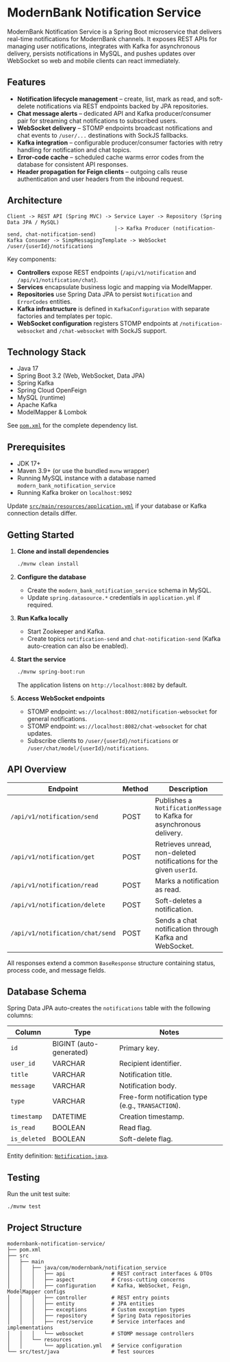 # ModernBank Notification Service

ModernBank Notification Service is a Spring Boot microservice that delivers real-time notifications for ModernBank channels. It exposes REST APIs for managing user notifications, integrates with Kafka for asynchronous delivery, persists notifications in MySQL, and pushes updates over WebSocket so web and mobile clients can react immediately.

## Features

- **Notification lifecycle management** – create, list, mark as read, and soft-delete notifications via REST endpoints backed by JPA repositories.
- **Chat message alerts** – dedicated API and Kafka producer/consumer pair for streaming chat notifications to subscribed users.
- **WebSocket delivery** – STOMP endpoints broadcast notifications and chat events to `/user/...` destinations with SockJS fallbacks.
- **Kafka integration** – configurable producer/consumer factories with retry handling for notification and chat topics.
- **Error-code cache** – scheduled cache warms error codes from the database for consistent API responses.
- **Header propagation for Feign clients** – outgoing calls reuse authentication and user headers from the inbound request.

## Architecture

```
Client -> REST API (Spring MVC) -> Service Layer -> Repository (Spring Data JPA / MySQL)
                                   |-> Kafka Producer (notification-send, chat-notification-send)
Kafka Consumer -> SimpMessagingTemplate -> WebSocket /user/{userId}/notifications
```

Key components:

- **Controllers** expose REST endpoints (`/api/v1/notification` and `/api/v1/notification/chat`).
- **Services** encapsulate business logic and mapping via ModelMapper.
- **Repositories** use Spring Data JPA to persist `Notification` and `ErrorCodes` entities.
- **Kafka infrastructure** is defined in `KafkaConfiguration` with separate factories and templates per topic.
- **WebSocket configuration** registers STOMP endpoints at `/notification-websocket` and `/chat-websocket` with SockJS support.

## Technology Stack

- Java 17
- Spring Boot 3.2 (Web, WebSocket, Data JPA)
- Spring Kafka
- Spring Cloud OpenFeign
- MySQL (runtime)
- Apache Kafka
- ModelMapper & Lombok

See [`pom.xml`](pom.xml) for the complete dependency list.

## Prerequisites

- JDK 17+
- Maven 3.9+ (or use the bundled `mvnw` wrapper)
- Running MySQL instance with a database named `modern_bank_notification_service`
- Running Kafka broker on `localhost:9092`

Update [`src/main/resources/application.yml`](src/main/resources/application.yml) if your database or Kafka connection details differ.

## Getting Started

1. **Clone and install dependencies**
   ```bash
   ./mvnw clean install
   ```

2. **Configure the database**
   - Create the `modern_bank_notification_service` schema in MySQL.
   - Update `spring.datasource.*` credentials in `application.yml` if required.

3. **Run Kafka locally**
   - Start Zookeeper and Kafka.
   - Create topics `notification-send` and `chat-notification-send` (Kafka auto-creation can also be enabled).

4. **Start the service**
   ```bash
   ./mvnw spring-boot:run
   ```
   The application listens on `http://localhost:8082` by default.

5. **Access WebSocket endpoints**
   - STOMP endpoint: `ws://localhost:8082/notification-websocket` for general notifications.
   - STOMP endpoint: `ws://localhost:8082/chat-websocket` for chat updates.
   - Subscribe clients to `/user/{userId}/notifications` or `/user/chat/model/{userId}/notifications`.

## API Overview

| Endpoint | Method | Description |
| --- | --- | --- |
| `/api/v1/notification/send` | POST | Publishes a `NotificationMessage` to Kafka for asynchronous delivery. |
| `/api/v1/notification/get` | POST | Retrieves unread, non-deleted notifications for the given `userId`. |
| `/api/v1/notification/read` | POST | Marks a notification as read. |
| `/api/v1/notification/delete` | POST | Soft-deletes a notification. |
| `/api/v1/notification/chat/send` | POST | Sends a chat notification through Kafka and WebSocket. |

All responses extend a common `BaseResponse` structure containing status, process code, and message fields.

## Database Schema

Spring Data JPA auto-creates the `notifications` table with the following columns:

| Column | Type | Notes |
| --- | --- | --- |
| `id` | BIGINT (auto-generated) | Primary key. |
| `user_id` | VARCHAR | Recipient identifier. |
| `title` | VARCHAR | Notification title. |
| `message` | VARCHAR | Notification body. |
| `type` | VARCHAR | Free-form notification type (e.g., `TRANSACTION`). |
| `timestamp` | DATETIME | Creation timestamp. |
| `is_read` | BOOLEAN | Read flag. |
| `is_deleted` | BOOLEAN | Soft-delete flag. |

Entity definition: [`Notification.java`](src/main/java/com/modernbank/notification_service/entity/Notification.java).

## Testing

Run the unit test suite:

```bash
./mvnw test
```

## Project Structure

```
modernbank-notification-service/
├── pom.xml
├── src
│   ├── main
│   │   ├── java/com/modernbank/notification_service
│   │   │   ├── api               # REST contract interfaces & DTOs
│   │   │   ├── aspect            # Cross-cutting concerns
│   │   │   ├── configuration     # Kafka, WebSocket, Feign, ModelMapper configs
│   │   │   ├── controller        # REST entry points
│   │   │   ├── entity            # JPA entities
│   │   │   ├── exceptions        # Custom exception types
│   │   │   ├── repository        # Spring Data repositories
│   │   │   ├── rest/service      # Service interfaces and implementations
│   │   │   └── websocket         # STOMP message controllers
│   │   └── resources
│   │       └── application.yml   # Service configuration
└── src/test/java                 # Test sources
```
